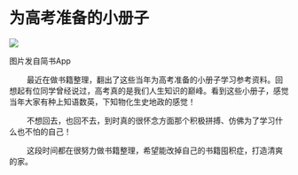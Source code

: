 
# 为高考准备的小册子

![](http://upload-images.jianshu.io/upload_images/3910675-a30159ad0d755ccb.jpg?imageMogr2/auto-orient/strip%7CimageView2/2/w/1080/q/50)  

图片发自简书App

        最近在做书籍整理，翻出了这些当年为高考准备的小册子学习参考资料。回想起有位同学曾经说过，高考真的是我们人生知识的巅峰。看到这些小册子，感觉当年大家有种上知语数英，下知物化生史地政的感觉！  

        不想回去，也回不去，到时真的很怀念方面那个积极拼搏、仿佛为了学习什么也不怕的自己！

        这段时间都在很努力做书籍整理，希望能改掉自己的书籍囤积症，打造清爽的家。